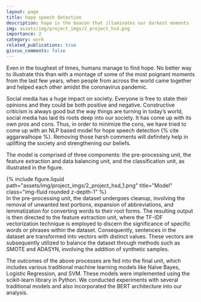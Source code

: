 ```yaml
---
layout: page
title: hope speech detection
description: hope is the beacon that illuminates our darkest moments
img: assets/img/project_imgs/2_project_hsd.png
importance: 2
category: work
related_publications: true
giscus_comments: false
---
```


Even in the toughest of times, humans manage to find hope. No better way to illustrate this than with a montage of some of the most poignant moments from the last few years, when people from across the world came together and helped each other amidst the coronavirus pandemic.

Social media has a huge impact on society. Everyone is free to state their opinions and they could be both positive and negative. Constructive criticism is always good but the way things are turning in today’s world, social media has laid its roots deep into our society. It has come up with its own pros and cons. Thus, in order to minimize the cons, we have tried to come up with an NLP based model for hope speech detection {% cite aggarwalhope %}. Removing those harsh comments will definitely help in uplifting the society and strengthening our beliefs.

The model is comprised of three components: the pre-processing unit, the feature extraction and data balancing unit, and the classification unit, as illustrated in the figure.
<div class="row">
    <div class="col-sm mt-3 mt-md-0">
        {% include figure.liquid path="assets/img/project_imgs/2_project_hsd_1.png" title="Model" class="img-fluid rounded z-depth-1" %}
    </div>
</div>
In the pre-processing unit, the dataset undergoes cleanup, involving the removal of unwanted text portions, expansion of abbreviations, and lemmatization for converting words to their root forms. The resulting output is then directed to the feature extraction unit, where the TF-IDF vectorization technique is employed to discern the significance of specific words or phrases within the dataset. Consequently, sentences in the dataset are transformed into vectors with distinct values. These vectors are subsequently utilized to balance the dataset through methods such as SMOTE and ADASYN, involving the addition of synthetic samples.

The outcomes of the above processes are fed into the final unit, which includes various traditional machine learning models like Naïve Bayes, Logistic Regression, and SVM. These models were implemented using the scikit-learn library in Python. We conducted experiments with several traditional models and also incorporated the BERT architecture into our analysis.